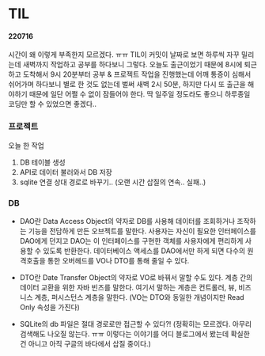 # TIL

#### 220716

시간이 왜 이렇게 부족한지 모르겠다. ㅠㅠ TIL이 커밋이 날짜로 보면 하루씩 자꾸 밀리는데 새벽까지 작업하고 공부를 하다보니 그렇다. 오늘도 출근이었기 때문에 8시에 퇴근하고 도착해서 9시 20분부터 공부 & 프로젝트 작업을 진행했는데 어깨 통증이 심해서 쉬어가며 하다보니 별로 한 것도 없는데 벌써 새벽 2시 50분, 하지만 다시 또 출근을 해야하기 때문에 일단 어쩔 수 없이 잠들어야 한다. 딱 일주일 정도라도 좋으니 하루종일 코딩만 할 수 있었으면 좋겠다..


### 프로젝트

오늘 한 작업

1. DB 테이블 생성
2. API로 데이터 불러와서 DB 저장
3. sqlite 연결 상대 경로로 바꾸기.. (오랜 시간 삽질의 연속.. 실패..)

### DB

* DAO란 Data Access Object의 약자로 DB를 사용해 데이터를 조회하거나 조작하는 기능을 전담하게 만든 오브젝트를 말한다. 사용자는 자신이 필요한 인터페이스를 DAO에게 던지고 DAO는 이 인터페이스를 구현한 객체를 사용자에게 편리하게 사용할 수 있도록 반환한다. 데이터베이스 액세스를 DAO에서만 하게 되면 다수의 원격호출을 통한 오버헤드를 VO나 DTO를 통해 줄일 수 있다.

* DTO란 Date Transfer Object의 약자로 VO로 바꿔서 말할 수도 있다. 계층 간의 데이터 교환을 위한 자바 빈즈를 말한다. 여기서 말하는 계층은 컨트롤러, 뷰, 비즈니스 계층, 퍼시스턴스 계층을 말한다. (VO는 DTO와 동일한 개념이지만 Read Only 속성을 가진다)

* SQLite의 db 파일은 절대 경로로만 접근할 수 있다?! (정확히는 모르겠다. 아무리 검색해도 나오질 않는다. ㅠㅠ 이렇다는 이야기를 어디 블로그에서 봤는데 확실한 건 아니고 아직 구글의 바다에서 삽질 중이다.)
